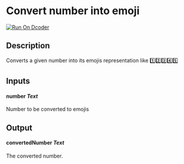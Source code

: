 # Convert number into emoji
[![Run On Dcoder](https://static-content.dcoder.tech/dcoder-assets/run-on-dcoder.svg)](https://code.dcoder.tech/feed/project/60df44912938a10b15af1fff)

## Description
Converts a given number into its emojis representation like 1️⃣2️⃣3️⃣4️⃣5️⃣

## Inputs
#### **number**  *Text*
Number to be converted to emojis

## Output
#### **convertedNumber**  *Text*
The converted number.


